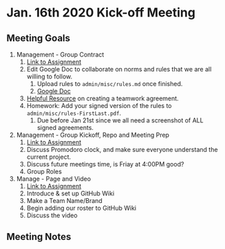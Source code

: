 # Jan. 16th 2020 Kick-off Meeting

## Meeting Goals

1. Management - Group Contract
   1. [Link to Assignment](https://canvas.ucsd.edu/courses/21783/assignments/259304)
   2. Edit Google Doc to collaborate on norms and rules that we are all willing to follow.
      1. Upload rules to `admin/misc/rules.md` once finished.
      2. [Google Doc](https://docs.google.com/document/d/1AtCwbsk5eJbiiggr-aRm7YkGLwxmhNkCVzaIATftHgo/edit?usp=sharing)
   3. [Helpful Resource](https://ohiostate.pressbooks.pub/feptechcomm/chapter/7-project-communications/) on creating a teamwork agreement.
   4. Homework: Add your signed version of the rules to `admin/misc/rules-FirstLast.pdf`.
      1. Due before Jan 21st since we all need a screenshot of ALL signed agreements.
2. Management - Group Kickoff, Repo and Meeting Prep
   1. [Link to Assignment](https://canvas.ucsd.edu/courses/21783/assignments/267399)
   2. Discuss Promodoro clock, and make sure everyone understand the current project.
   3. Discuss future meetings time, is Friay at 4:00PM good?
   4. Group Roles
3. Manage - Page and Video
   1. [Link to Assignment](https://canvas.ucsd.edu/courses/21783/assignments/259312)
   2. Introduce & set up GitHub Wiki
   3. Make a Team Name/Brand
   4. Begin adding our roster to GitHub Wiki
   5. Discuss the video

## Meeting Notes
